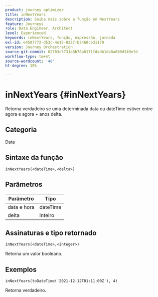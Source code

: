 ```yaml
---
product: journey optimizer
title: inNextYears
description: Saiba mais sobre a função em NextYears
feature: Journeys
role: Data Engineer, Architect
level: Experienced
keywords: inNextYears, função, expressão, jornada
exl-id: e4597772-d53c-4e15-8237-b2460ce31170
version: Journey Orchestration
source-git-commit: 62783c5731a8b78a8171fdadb1da8a680d249efd
workflow-type: tm+mt
source-wordcount: '48'
ht-degree: 18%

---
```


# inNextYears {#inNextYears}

Retorna verdadeiro se uma determinada data ou dateTime estiver entre agora e agora + anos delta.

## Categoria

Data

## Sintaxe da função

`inNextYears(<dateTime>,<delta>)`

## Parâmetros

| Parâmetro | Tipo |
|-----------|------------------|
| data e hora | dateTime |
| delta | inteiro |

## Assinaturas e tipo retornado

`inNextYears(<dateTime>,<integer>)`

Retorna um valor booleano.

## Exemplos

`inNextYears(toDateTime('2021-12-12T01:11:00Z'), 4)`

Retorna verdadeiro.
